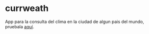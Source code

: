 # currweath

App para la consulta del clima en la ciudad de algun pais del mundo, pruebala [aquí](https://currweath.netlify.app).
